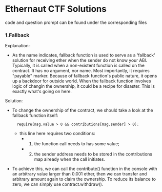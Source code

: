 # Ethernaut CTF Solutions
code and question prompt can be found under the corresponding files

### 1.Fallback
 Explanation:
 
 * As the name indicates, fallback function is used to serve as a 'fallback' solution for receiving ether when
 the sender do not know your ABI. Typically, it is called when a non-existent function is called on the contract.
 It has no argument, nor name. Most importantly, it requires "payable" marker. Because of fallback function's public nature, 
 it opens up a backdoor for outside world. When the fallback function involves logic of changin the ownership, it could be
 a recipe for disaster. This is exactly what's going on here.  

 Solution:
	
  * To change the ownership of the contract, we should take a look at the fallback function itself: 	 
  
 		  require(msg.value > 0 && contributions[msg.sender] > 0);
      
 	* this line here requires two conditions: 
 		* 1) the function call needs to has some value;
 		* 2) the sender address needs to be stored in the contributions map already when the call initiates.
  	
  * To achieve this, we can call the contribute() function in the console with an arbitrary value larger than 0.001 ether,
 	then we can transfer and arbitrary amount again to claim the ownership. To reduce its balance to zero, we can simply use
 	contract.withdraw().
